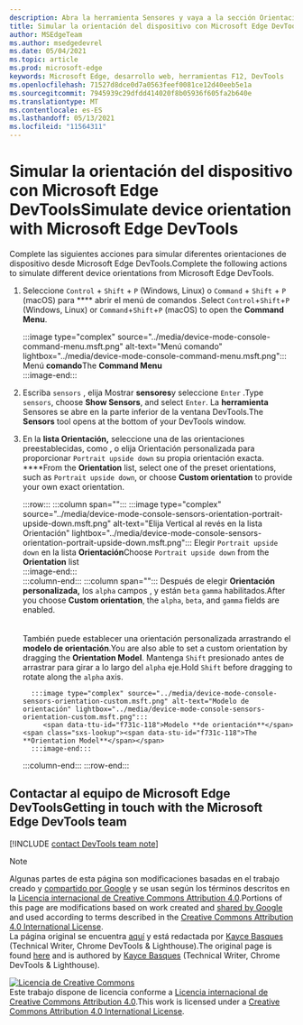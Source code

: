 ```yaml
---
description: Abra la herramienta Sensores y vaya a la sección Orientación.
title: Simular la orientación del dispositivo con Microsoft Edge DevTools
author: MSEdgeTeam
ms.author: msedgedevrel
ms.date: 05/04/2021
ms.topic: article
ms.prod: microsoft-edge
keywords: Microsoft Edge, desarrollo web, herramientas F12, DevTools
ms.openlocfilehash: 71527d8dce0d7a0563feef0081ce12d40eeb5e1a
ms.sourcegitcommit: 7945939c29dfdd414020f8b05936f605fa2b640e
ms.translationtype: MT
ms.contentlocale: es-ES
ms.lasthandoff: 05/13/2021
ms.locfileid: "11564311"
---
```

<!-- Copyright Kayce Basques 

   Licensed under the Apache License, Version 2.0 (the "License");
   you may not use this file except in compliance with the License.
   You may obtain a copy of the License at

       https://www.apache.org/licenses/LICENSE-2.0

   Unless required by applicable law or agreed to in writing, software
   distributed under the License is distributed on an "AS IS" BASIS,
   WITHOUT WARRANTIES OR CONDITIONS OF ANY KIND, either express or implied.
   See the License for the specific language governing permissions and
   limitations under the License.  -->
# <a name="simulate-device-orientation-with-microsoft-edge-devtools"></a><span data-ttu-id="f731c-104">Simular la orientación del dispositivo con Microsoft Edge DevTools</span><span class="sxs-lookup"><span data-stu-id="f731c-104">Simulate device orientation with Microsoft Edge DevTools</span></span>  

<span data-ttu-id="f731c-105">Complete las siguientes acciones para simular diferentes orientaciones de dispositivo desde Microsoft Edge DevTools.</span><span class="sxs-lookup"><span data-stu-id="f731c-105">Complete the following actions to simulate different device orientations from Microsoft Edge DevTools.</span></span>  

<!--todo: update device orientation section when available -->  

1.  <span data-ttu-id="f731c-106">Seleccione `Control` + `Shift` + `P` \(Windows, Linux\) o `Command` + `Shift` + `P` \(macOS\) para \*\*\*\* abrir el menú de comandos .</span><span class="sxs-lookup"><span data-stu-id="f731c-106">Select `Control`+`Shift`+`P` \(Windows, Linux\) or `Command`+`Shift`+`P` \(macOS\) to open the **Command Menu**.</span></span>  
    
    :::image type="complex" source="../media/device-mode-console-command-menu.msft.png" alt-text="Menú comando" lightbox="../media/device-mode-console-command-menu.msft.png":::
       <span data-ttu-id="f731c-108">Menú **comando**</span><span class="sxs-lookup"><span data-stu-id="f731c-108">The **Command Menu**</span></span>  
    :::image-end:::  
    
1.  <span data-ttu-id="f731c-109">Escriba `sensors` , elija Mostrar **sensores**y seleccione `Enter` .</span><span class="sxs-lookup"><span data-stu-id="f731c-109">Type `sensors`, choose **Show Sensors**, and select `Enter`.</span></span>  <span data-ttu-id="f731c-110">La **herramienta** Sensores se abre en la parte inferior de la ventana DevTools.</span><span class="sxs-lookup"><span data-stu-id="f731c-110">The **Sensors** tool opens at the bottom of your DevTools window.</span></span>  
1.  <span data-ttu-id="f731c-111">En la **lista Orientación,** seleccione una de las orientaciones preestablecidas, como , o elija Orientación personalizada para proporcionar `Portrait upside down` su propia orientación exacta. \*\*\*\*</span><span class="sxs-lookup"><span data-stu-id="f731c-111">From the **Orientation** list, select one of the preset orientations, such as `Portrait upside down`, or choose **Custom orientation** to provide your own exact orientation.</span></span>  
    
    :::row:::
       :::column span="":::
          :::image type="complex" source="../media/device-mode-console-sensors-orientation-portrait-upside-down.msft.png" alt-text="Elija Vertical al revés en la lista Orientación" lightbox="../media/device-mode-console-sensors-orientation-portrait-upside-down.msft.png":::
             <span data-ttu-id="f731c-113">Elegir `Portrait upside down` en la lista **Orientación**</span><span class="sxs-lookup"><span data-stu-id="f731c-113">Choose `Portrait upside down` from the **Orientation** list</span></span>  
          :::image-end:::  
       :::column-end:::
       :::column span="":::
          <span data-ttu-id="f731c-114">Después de elegir **Orientación personalizada,** los `alpha` campos , y están `beta` `gamma` habilitados.</span><span class="sxs-lookup"><span data-stu-id="f731c-114">After you choose **Custom orientation**, the `alpha`, `beta`, and `gamma` fields are enabled.</span></span>  
          <!--To understand how each axis works, navigate to [Alpha][alpha], [Beta][beta], and [Gamma][gamma].  -->  
          <!--todo: update links to alpha, beta, and gamma section when available -->  
          <span data-ttu-id="f731c-115">También puede establecer una orientación personalizada arrastrando el **modelo de orientación**.</span><span class="sxs-lookup"><span data-stu-id="f731c-115">You are also able to set a custom orientation by dragging the **Orientation Model**.</span></span>  <span data-ttu-id="f731c-116">Mantenga `Shift` presionado antes de arrastrar para girar a lo largo del `alpha` eje.</span><span class="sxs-lookup"><span data-stu-id="f731c-116">Hold `Shift` before dragging to rotate along the `alpha` axis.</span></span>  
          
          :::image type="complex" source="../media/device-mode-console-sensors-orientation-custom.msft.png" alt-text="Modelo de orientación" lightbox="../media/device-mode-console-sensors-orientation-custom.msft.png":::
             <span data-ttu-id="f731c-118">Modelo **de orientación**</span><span class="sxs-lookup"><span data-stu-id="f731c-118">The **Orientation Model**</span></span>  
          :::image-end:::  
       :::column-end:::
    :::row-end:::
    
## <a name="getting-in-touch-with-the-microsoft-edge-devtools-team"></a><span data-ttu-id="f731c-119">Contactar al equipo de Microsoft Edge DevTools</span><span class="sxs-lookup"><span data-stu-id="f731c-119">Getting in touch with the Microsoft Edge DevTools team</span></span>  

[!INCLUDE [contact DevTools team note](../includes/contact-devtools-team-note.md)]  

<!-- links -->  

<!--[WebFundamentasNativeHardwareDeviceOrientationIndex]: /web/fundamentals/native-hardware/device-orientation/index "Device Orientation & Motion"  -->  
<!--[WebFundamentasNativeHardwareDeviceOrientationIndexAlpha]: /web/fundamentals/native-hardware/device-orientation/index#alpha "Alpha - Device Orientation & Motion"  -->  
<!--[WebFundamentasNativeHardwareDeviceOrientationIndexBeta]: /web/fundamentals/native-hardware/device-orientation/index#beta "Beta - Device Orientation & Motion"  -->  
<!--[WebFundamentasNativeHardwareDeviceOrientationIndexGamma]: /web/fundamentals/native-hardware/device-orientation/index#gamma "Gamma - Device Orientation & Motion"  -->  

> [!NOTE]
> <span data-ttu-id="f731c-120">Algunas partes de esta página son modificaciones basadas en el trabajo creado y [compartido por Google][GoogleSitePolicies] y se usan según los términos descritos en la [Licencia internacional de Creative Commons Attribution 4.0][CCA4IL].</span><span class="sxs-lookup"><span data-stu-id="f731c-120">Portions of this page are modifications based on work created and [shared by Google][GoogleSitePolicies] and used according to terms described in the [Creative Commons Attribution 4.0 International License][CCA4IL].</span></span>  
> <span data-ttu-id="f731c-121">La página original se encuentra [aquí](https://developers.google.com/web/tools/chrome-devtools/device-mode/orientation) y está redactada por [Kayce Basques][KayceBasques] \(Technical Writer, Chrome DevTools \& Lighthouse\).</span><span class="sxs-lookup"><span data-stu-id="f731c-121">The original page is found [here](https://developers.google.com/web/tools/chrome-devtools/device-mode/orientation) and is authored by [Kayce Basques][KayceBasques] \(Technical Writer, Chrome DevTools \& Lighthouse\).</span></span>  

[![Licencia de Creative Commons][CCby4Image]][CCA4IL]  
<span data-ttu-id="f731c-123">Este trabajo dispone de licencia conforme a [Licencia internacional de Creative Commons Attribution 4.0][CCA4IL].</span><span class="sxs-lookup"><span data-stu-id="f731c-123">This work is licensed under a [Creative Commons Attribution 4.0 International License][CCA4IL].</span></span>  

[CCA4IL]: https://creativecommons.org/licenses/by/4.0  
[CCby4Image]: https://i.creativecommons.org/l/by/4.0/88x31.png  
[GoogleSitePolicies]: https://developers.google.com/terms/site-policies  
[KayceBasques]: https://developers.google.com/web/resources/contributors#kayce-basques  

